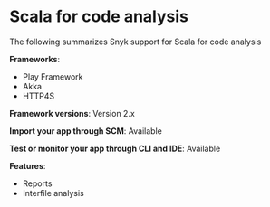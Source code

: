 # Scala for code analysis

The following summarizes Snyk support for Scala for code analysis

**Frameworks**:

* Play Framework
* Akka
* HTTP4S

**Framework versions**: Version 2.x

**Import your app through SCM**: Available

**Test or monitor your app through CLI and IDE**: Available

**Features**:

* Reports
* Interfile analysis
